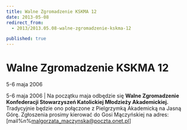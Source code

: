 ```yaml
---
title: Walne Zgromadzenie KSKMA 12
date: 2013-05-08
redirect_from: 
  - 2013/2013.05.08-walne-zgromadzenie-kskma-12

published: true
---
```




# Walne Zgromadzenie KSKMA 12

<time>5-6 maja 2006</time>

5-6 maja 2006 | Na początku maja odbędzie się **Walne Zgromadzenie Konfederacji Stowarzyszeń Katolickiej Młodzieży Akademickiej.** Tradycyjnie będzie ono połączone z Pielgrzymką Akademicką na Jasną Górę. Zgłoszenia prosimy kierować do Gosi Mączyńskiej na adres: [mail%n%malgorzata_maczynska@poczta.onet.pl]

<!--{{json:{"created_date":"2013-05-08 20:59:32","publish_down":"0000-00-00 00:00:00","id":"328"}}}-->
